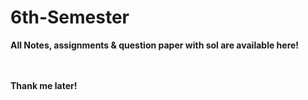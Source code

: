 # 6th-Semester
<b>All Notes, assignments & question paper with sol are available here!<b>

<br><br>Thank me later!
